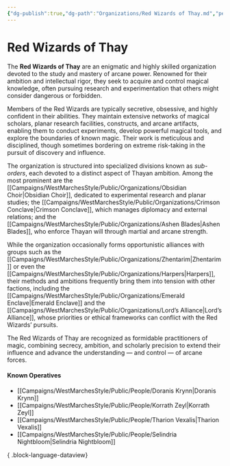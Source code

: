 ```yaml
---
{"dg-publish":true,"dg-path":"Organizations/Red Wizards of Thay.md","permalink":"/organizations/red-wizards-of-thay/","tags":["organization","arcane","sword-coast","WizardsOfThay"],"dgShowFileTree":true}
---
```


# **Red Wizards of Thay**

The **Red Wizards of Thay** are an enigmatic and highly skilled organization devoted to the study and mastery of arcane power. Renowned for their ambition and intellectual rigor, they seek to acquire and control magical knowledge, often pursuing research and experimentation that others might consider dangerous or forbidden.

Members of the Red Wizards are typically secretive, obsessive, and highly confident in their abilities. They maintain extensive networks of magical scholars, planar research facilities, constructs, and arcane artifacts, enabling them to conduct experiments, develop powerful magical tools, and explore the boundaries of known magic. Their work is meticulous and disciplined, though sometimes bordering on extreme risk-taking in the pursuit of discovery and influence.

The organization is structured into specialized divisions known as _sub-orders_, each devoted to a distinct aspect of Thayan ambition. Among the most prominent are the [[Campaigns/WestMarchesStyle/Public/Organizations/Obsidian Choir\|Obsidian Choir]], dedicated to experimental research and planar studies; the [[Campaigns/WestMarchesStyle/Public/Organizations/Crimson Conclave\|Crimson Conclave]], which manages diplomacy and external relations; and the [[Campaigns/WestMarchesStyle/Public/Organizations/Ashen Blades\|Ashen Blades]], who enforce Thayan will through martial and arcane strength.

While the organization occasionally forms opportunistic alliances with groups such as the [[Campaigns/WestMarchesStyle/Public/Organizations/Zhentarim\|Zhentarim]] or even the [[Campaigns/WestMarchesStyle/Public/Organizations/Harpers\|Harpers]], their methods and ambitions frequently bring them into tension with other factions, including the [[Campaigns/WestMarchesStyle/Public/Organizations/Emerald Enclave\|Emerald Enclave]] and the [[Campaigns/WestMarchesStyle/Public/Organizations/Lord’s Alliance\|Lord’s Alliance]], whose priorities or ethical frameworks can conflict with the Red Wizards’ pursuits.

The Red Wizards of Thay are recognized as formidable practitioners of magic, combining secrecy, ambition, and scholarly precision to extend their influence and advance the understanding — and control — of arcane forces.

#### Known Operatives
- [[Campaigns/WestMarchesStyle/Public/People/Doranis Krynn\|Doranis Krynn]]
- [[Campaigns/WestMarchesStyle/Public/People/Korrath Zeyl\|Korrath Zeyl]]
- [[Campaigns/WestMarchesStyle/Public/People/Tharion Vexalis\|Tharion Vexalis]]
- [[Campaigns/WestMarchesStyle/Public/People/Selindria Nightbloom\|Selindria Nightbloom]]

{ .block-language-dataview}